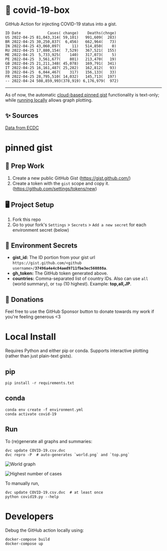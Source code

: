 # 🏥 covid-19-box

GitHub Action for injecting COVID-19 status into a gist.

```
ID Date            Cases( change)    Deaths(chnge)
US 2022-04-25 81,043,314( 59,101)   991,609(  283)
BR 2022-04-25 30,250,837(  6,456)   662,964(   73)
IN 2022-04-25 43,060,097(     11)   514,850(    0)
RU 2022-04-25 17,880,154(  7,529)   367,521(  155)
ME 2022-04-25  5,733,925(    140)   317,073(    5)
PE 2022-04-25  3,561,677(    801)   213,470(   19)
GB 2022-04-25 21,211,348( 45,078)   169,791(  341)
IT 2022-04-25 16,161,487( 25,282)   162,812(   93)
ID 2022-04-25  6,044,467(    317)   156,133(   33)
FR 2022-04-25 28,795,510( 14,032)   145,713(  197)
-- 2022-04-24 508,859,993(378,919) 6,176,979(  972)
```

---

As of now, the automatic [cloud-based pinned gist](#pinned-gist) functionality is text-only;
while [running locally](#local-install) allows graph plotting.

## ✨ Sources

[Data from ECDC](https://www.ecdc.europa.eu/en/publications-data/download-todays-data-geographic-distribution-covid-19-cases-worldwide)

# pinned gist

## 🎒 Prep Work
1. Create a new public GitHub Gist (https://gist.github.com/)
1. Create a token with the `gist` scope and copy it. (https://github.com/settings/tokens/new)

## 🖥 Project Setup
1. Fork this repo
1. Go to your fork's `Settings` > `Secrets` > `Add a new secret` for each environment secret (below)

## 🤫 Environment Secrets
- **gist_id:** The ID portion from your gist url `https://gist.github.com/<github username>/`**`37496a4e4c84aed9711fbe3ec560888a`**.
- **gh_token:** The GitHub token generated above.
- **countries:** Comma-separated list of country IDs. Also can use `all` (world summary), or `top` (10 highest). Example: **top,all,JP**.

## 💸 Donations

Feel free to use the GitHub Sponsor button to donate towards my work if you're feeling generous <3

# Local Install

Requires Python and either pip or conda. Supports interactive plotting (rather than just plain-text gists).

## pip

```
pip install -r requirements.txt
```

## conda

```
conda env create -f environment.yml
conda activate covid-19
```

## Run

To (re)generate all graphs and summaries:

```
dvc update COVID-19.csv.dvc
dvc repro -P  # auto-generates `world.png` and `top.png`
```

![World graph](world.png)

![Highest number of cases](top.png)

To manually run,

```
dvc update COVID-19.csv.dvc  # at least once
python covid19.py --help
```

# Developers

Debug the GitHub action locally using:

```
docker-compose build
docker-compose up
```
